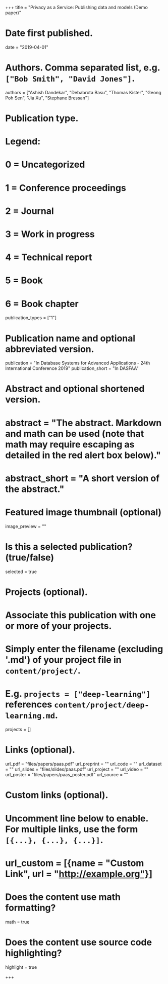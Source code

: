 +++
title = "Privacy as a Service: Publishing data and models (Demo paper)"

# Date first published.
date = "2019-04-01"

# Authors. Comma separated list, e.g. `["Bob Smith", "David Jones"]`.
authors = ["Ashish Dandekar", "Debabrota Basu", "Thomas Kister", "Geong Poh Sen", "Jia Xu", "Stephane Bressan"]

# Publication type.
# Legend:
# 0 = Uncategorized
# 1 = Conference proceedings
# 2 = Journal
# 3 = Work in progress
# 4 = Technical report
# 5 = Book
# 6 = Book chapter
publication_types = ["1"]

# Publication name and optional abbreviated version.
publication = "In Database Systems for Advanced Applications - 24th International Conference 2019"
publication_short = "In DASFAA"

# Abstract and optional shortened version.
# abstract = "The abstract. Markdown and math can be used (note that math may require escaping as detailed in the red alert box below)."
# abstract_short = "A short version of the abstract."

# Featured image thumbnail (optional)
image_preview = ""

# Is this a selected publication? (true/false)
selected = true

# Projects (optional).
#   Associate this publication with one or more of your projects.
#   Simply enter the filename (excluding '.md') of your project file in `content/project/`.
#   E.g. `projects = ["deep-learning"]` references `content/project/deep-learning.md`.
projects = []

# Links (optional).
url_pdf = "files/papers/paas.pdf"
url_preprint = ""
url_code = ""
url_dataset = ""
url_slides = "files/slides/paas.pdf"
url_project = ""
url_video = ""
url_poster = "files/papers/paas_poster.pdf"
url_source = ""

# Custom links (optional).
#   Uncomment line below to enable. For multiple links, use the form `[{...}, {...}, {...}]`.
# url_custom = [{name = "Custom Link", url = "http://example.org"}]

# Does the content use math formatting?
math = true

# Does the content use source code highlighting?
highlight = true

+++
